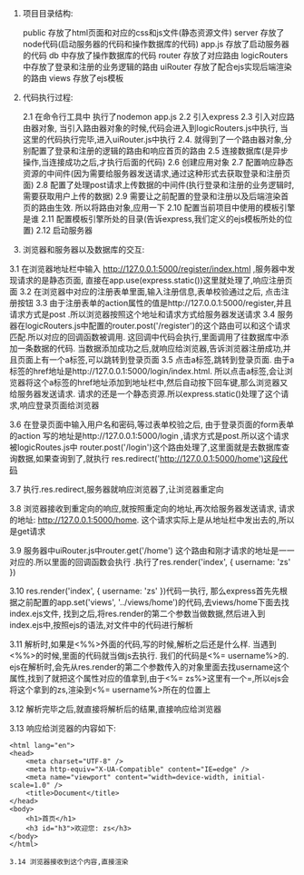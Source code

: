 1. 项目目录结构: 

    public 存放了html页面和对应的css和js文件(静态资源文件)
    server 存放了node代码(启动服务器的代码和操作数据库的代码)
        app.js 存放了启动服务器的代码 
        db 中存放了操作数据库的代码 
        router 存放了对应路由
            logicRouters中存放了登录和注册的业务逻辑的路由
            uiRouter 存放了配合ejs实现后端渲染的路由
    views 存放了ejs模板

2. 代码执行过程:

    2.1 在命令行工具中 执行了nodemon app.js 
    2.2 引入express 
    2.3 引入对应路由器对象, 当引入路由器对象的时候,代码会进入到logicRouters.js中执行, 当这里的代码执行完毕,进入uiRouter.js中执行
    2.4. 就得到了一个路由器对象,分别配置了登录和注册的逻辑的路由和响应首页的路由 
    2.5 连接数据库(是异步操作,当连接成功之后,才执行后面的代码)
    2.6 创建应用对象
    2.7 配置响应静态资源的中间件(因为需要给服务器发送请求,通过这种形式去获取登录和注册页面)
    2.8 配置了处理post请求上传数据的中间件(执行登录和注册的业务逻辑时,需要获取用户上传的数据)
    2.9 需要让之前配置的登录和注册以及后端渲染首页的路由生效. 所以将路由对象,应用一下
    2.10 配置当前项目中使用的模板引擎是谁
    2.11 配置模板引擎所处的目录(告诉express,我们定义的ejs模板所处的位置)
    2.12 启动服务器


3. 浏览器和服务器以及数据库的交互:

  3.1 在浏览器地址栏中输入 http://127.0.0.1:5000/register/index.html ,服务器中发现请求的是静态页面, 直接在app.use(express.static())这里就处理了,响应注册页面 
  3.2 在浏览器中对应的注册表单里面,输入注册信息,表单校验通过之后, 点击注册按钮 
  3.3 由于注册表单的action属性的值是http://127.0.0.1:5000/register,并且请求方式是post .所以浏览器按照这个地址和请求方式给服务器发送请求 
  3.4 服务器在logicRouters.js中配置的router.post('/register')的这个路由可以和这个请求匹配.所以对应的回调函数被调用. 这回调中代码会执行,里面调用了往数据库中添加一条数据的代码. 当数据添加成功之后,就响应给浏览器,告诉浏览器注册成功,并且页面上有一个a标签,可以跳转到登录页面 
  3.5 点击a标签,跳转到登录页面. 由于a标签的href地址是http://127.0.0.1:5000/login/index.html. 所以点击a标签,会让浏览器将这个a标签的href地址添加到地址栏中,然后自动按下回车键,那么浏览器又给服务器发送请求. 请求的还是一个静态资源.所以express.static()处理了这个请求,响应登录页面给浏览器 

  3.6 在登录页面中输入用户名和密码,等过表单校验之后, 由于登录页面的form表单的action 写的地址是http://127.0.0.1:5000/login ,请求方式是post.所以这个请求被logicRoutes.js中 router.post('/login')这个路由处理了,这里面就是去数据库查询数据,如果查询到了,就执行 res.redirect('http://127.0.0.1:5000/home')这段代码

  3.7 执行.res.redirect,服务器就响应浏览器了,让浏览器重定向

  3.8 浏览器接收到重定向的响应,就按照重定向的地址,再次给服务器发送请求, 请求的地址: http://127.0.0.1:5000/home. 这个请求实际上是从地址栏中发出去的,所以是get请求 

  3.9 服务器中uiRouter.js中router.get('/home')
这个路由和刚才请求的地址是一一对应的.所以里面的回调函数会执行 .执行了res.render('index', { username: 'zs' })

  3.10 res.render('index', { username: 'zs' })代码一执行, 那么express首先先根据之前配置的app.set('views', '../views/home')的代码,去views/home下面去找index.ejs文件, 找到之后,将res.render的第二个参数当做数据,然后进入到index.ejs中,按照ejs的语法,对文件中的代码进行解析 

  3.11 解析时,如果是<%%>外面的代码,写的时候,解析之后还是什么样. 当遇到<%%>的时候,里面的代码就当做js去执行. 我们的代码是<%= username%>的. ejs在解析时,会先从res.render的第二个参数传入的对象里面去找username这个属性,找到了就把这个属性对应的值拿到,由于<%= zs%>这里有一个=,所以ejs会将这个拿到的zs,渲染到<%= username%>所在的位置上

  3.12 解析完毕之后,就直接将解析后的结果,直接响应给浏览器 

  3.13 响应给浏览器的内容如下: 
  <!DOCTYPE html>
    <html lang="en">
    <head>
        <meta charset="UTF-8" />
        <meta http-equiv="X-UA-Compatible" content="IE=edge" />
        <meta name="viewport" content="width=device-width, initial-scale=1.0" />
        <title>Document</title>
    </head>
    <body>
        <h1>首页</h1>
        <h3 id="h3">欢迎您: zs</h3>
    </body>
    </html>

    3.14 浏览器接收到这个内容,直接渲染
